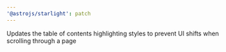 ```yaml
---
'@astrojs/starlight': patch
---
```


Updates the table of contents highlighting styles to prevent UI shifts when scrolling through a page
